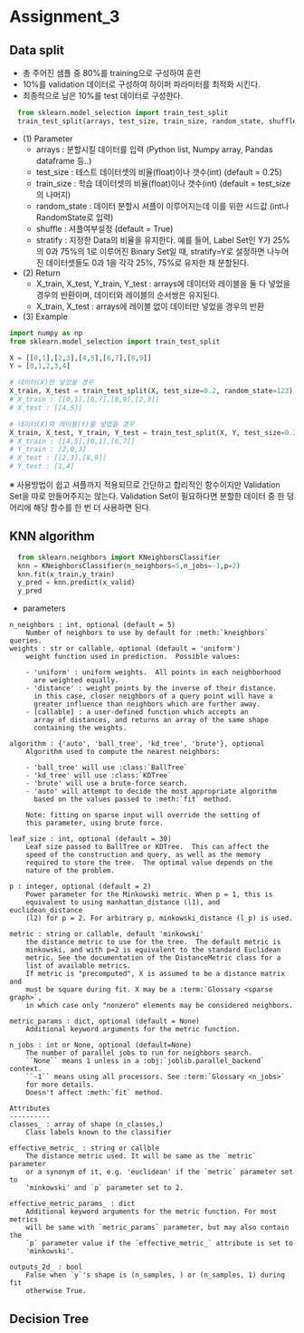# Assignment_3
## Data split
+ 총 주어진 샘플 중 80%를 training으로 구성하여 훈련
+ 10%를 validation 데이터로 구성하여 하이퍼 파라미터를 최적화 시킨다.
+ 최종적으로 남은 10%를 test 데이터로 구성한다.
``` python
  from sklearn.model_selection import train_test_split
  train_test_split(arrays, test_size, train_size, random_state, shuffle, stratify)
```
+ (1) Parameter
  - arrays : 분할시킬 데이터를 입력 (Python list, Numpy array, Pandas dataframe 등..)
  - test_size : 테스트 데이터셋의 비율(float)이나 갯수(int) (default = 0.25)
  - train_size : 학습 데이터셋의 비율(float)이나 갯수(int) (default = test_size의 나머지)
  - random_state : 데이터 분할시 셔플이 이루어지는데 이를 위한 시드값 (int나 RandomState로 입력)
  - shuffle : 셔플여부설정 (default = True)
  - stratify : 지정한 Data의 비율을 유지한다. 예를 들어, Label Set인 Y가 25%의 0과 75%의 1로 이루어진 Binary Set일 때, stratify=Y로 설정하면                  나누어진 데이터셋들도 0과 1을 각각 25%, 75%로 유지한 채 분할된다.
+ (2) Return
  - X_train, X_test, Y_train, Y_test : arrays에 데이터와 레이블을 둘 다 넣었을 경우의 반환이며, 데이터와 레이블의 순서쌍은 유지된다.
  - X_train, X_test : arrays에 레이블 없이 데이터만 넣었을 경우의 반환
+ (3) Example
``` python
import numpy as np
from sklearn.model_selection import train_test_split

X = [[0,1],[2,3],[4,5],[6,7],[8,9]]
Y = [0,1,2,3,4]

# 데이터(X)만 넣었을 경우
X_train, X_test = train_test_split(X, test_size=0.2, random_state=123)
# X_train : [[0,1],[6,7],[8,9],[2,3]]
# X_test : [[4,5]]

# 데이터(X)와 레이블(Y)을 넣었을 경우
X_train, X_test, Y_train, Y_test = train_test_split(X, Y, test_size=0.33, random_state=321)
# X_train : [[4,5],[0,1],[6,7]]
# Y_train : [2,0,3]
# X_test : [[2,3],[8,9]]
# Y_test : [1,4]
```

※ 사용방법이 쉽고 셔플까지 적용되므로 간단하고 합리적인 함수이지만 Validation Set을 따로 만들어주지는 않는다. 
   Validation Set이 필요하다면 분할한 데이터 중 한 덩어리에 해당 함수를 한 번 더 사용하면 된다.
   
## KNN algorithm
```python
  from sklearn.neighbors import KNeighborsClassifier
  knn = KNeighborsClassifier(n_neighbors=5,n_jobs=-1,p=2)
  knn.fit(x_train,y_train)
  y_pred = knn.predict(x_valid)
  y_pred
```
+ parameters
```
n_neighbors : int, optional (default = 5)
    Number of neighbors to use by default for :meth:`kneighbors` queries.
weights : str or callable, optional (default = 'uniform')
    weight function used in prediction.  Possible values:

    - 'uniform' : uniform weights.  All points in each neighborhood
      are weighted equally.
    - 'distance' : weight points by the inverse of their distance.
      in this case, closer neighbors of a query point will have a
      greater influence than neighbors which are further away.
    - [callable] : a user-defined function which accepts an
      array of distances, and returns an array of the same shape
      containing the weights.

algorithm : {'auto', 'ball_tree', 'kd_tree', 'brute'}, optional
    Algorithm used to compute the nearest neighbors:

    - 'ball_tree' will use :class:`BallTree`
    - 'kd_tree' will use :class:`KDTree`
    - 'brute' will use a brute-force search.
    - 'auto' will attempt to decide the most appropriate algorithm
      based on the values passed to :meth:`fit` method.

    Note: fitting on sparse input will override the setting of
    this parameter, using brute force.

leaf_size : int, optional (default = 30)
    Leaf size passed to BallTree or KDTree.  This can affect the
    speed of the construction and query, as well as the memory
    required to store the tree.  The optimal value depends on the
    nature of the problem.

p : integer, optional (default = 2)
    Power parameter for the Minkowski metric. When p = 1, this is
    equivalent to using manhattan_distance (l1), and euclidean_distance
    (l2) for p = 2. For arbitrary p, minkowski_distance (l_p) is used.

metric : string or callable, default 'minkowski'
    the distance metric to use for the tree.  The default metric is
    minkowski, and with p=2 is equivalent to the standard Euclidean
    metric. See the documentation of the DistanceMetric class for a
    list of available metrics.
    If metric is "precomputed", X is assumed to be a distance matrix and
    must be square during fit. X may be a :term:`Glossary <sparse graph>`,
    in which case only "nonzero" elements may be considered neighbors.

metric_params : dict, optional (default = None)
    Additional keyword arguments for the metric function.

n_jobs : int or None, optional (default=None)
    The number of parallel jobs to run for neighbors search.
    ``None`` means 1 unless in a :obj:`joblib.parallel_backend` context.
    ``-1`` means using all processors. See :term:`Glossary <n_jobs>`
    for more details.
    Doesn't affect :meth:`fit` method.

Attributes
----------
classes_ : array of shape (n_classes,)
    Class labels known to the classifier

effective_metric_ : string or callble
    The distance metric used. It will be same as the `metric` parameter
    or a synonym of it, e.g. 'euclidean' if the `metric` parameter set to
    'minkowski' and `p` parameter set to 2.

effective_metric_params_ : dict
    Additional keyword arguments for the metric function. For most metrics
    will be same with `metric_params` parameter, but may also contain the
    `p` parameter value if the `effective_metric_` attribute is set to
    'minkowski'.

outputs_2d_ : bool
    False when `y`'s shape is (n_samples, ) or (n_samples, 1) during fit
    otherwise True.
```

## Decision Tree

